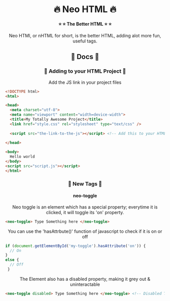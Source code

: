 <h1 align="center"> 🔥 Neo HTML 🔥 </h1>
<p align="center">
  <b>
⭐ ⭐ The Better HTML ⭐ ⭐
  </b>
</p>
<p align="center">
Neo HTMl, or nHTML for short, is the better HTML, adding alot more fun, useful tags.
</p>
<h2 align="center"> 📗 Docs 📗 </h1>
<h3 align="center"> 🚀 Adding to your HTML Project 🚀 </h1>
<p align="center">
Add the JS link in your project files
</p>

```html
<!DOCTYPE html>
<html>

<head>
  <meta charset="utf-8">
  <meta name="viewport" content="width=device-width">
  <title>My Totally Awesome Project</title>
  <link href="style.css" rel="stylesheet" type="text/css" />
  
  <script src="the-link-to-the-js"></script> <!-- Add this to your HTML -->
  
</head>

<body>
  Hello world
</body>
<script src="script.js"></script>
</html>
```
<h3 align="center"> 🎫 New Tags 🎫 </h3>
<h4 align="center"> neo-toggle </h4>
<p align="center">
Neo toggle is an element which has a special property; everytime it is clicked, it will toggle its 'on' property.
</p>

```html
<neo-toggle> Type Something here </neo-toggle>
```
<p align="center">
You can use the 'hasAttrbute()' function of javascript to check if it is on or off
</p>

```javascript
if (document.getElementById('my-toggle').hasAttribute('on')) {
  // On
}
else {
  // Off
 }
```
<p align="center">
The Element also has a disabled property, making it grey out & uninteractable
</p>

```html
<neo-toggle disabled> Type Something here </neo-toggle> <!-- Disabled Toggle -->
```
